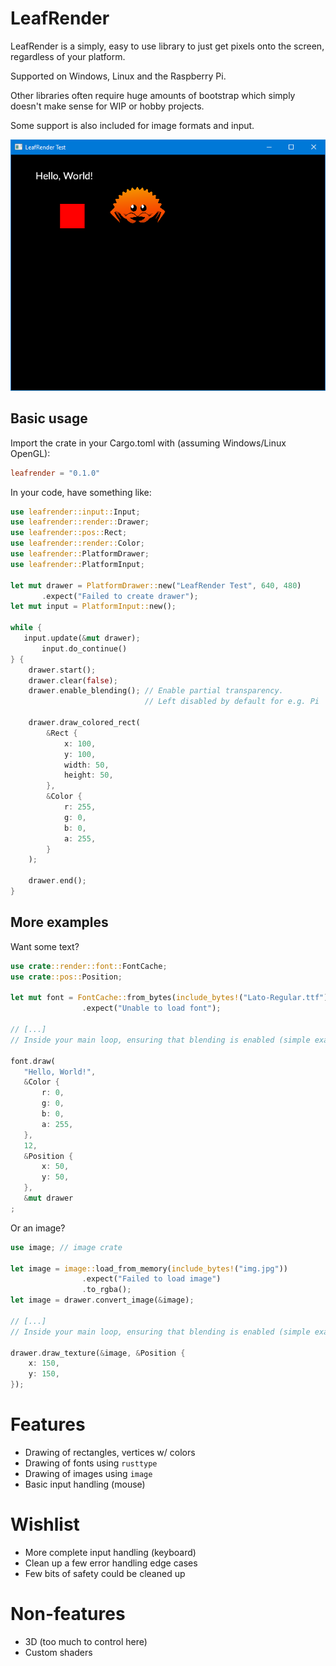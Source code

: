 LeafRender
==========

LeafRender is a simply, easy to use library to just get pixels onto the screen, regardless of your platform.

Supported on Windows, Linux and the Raspberry Pi.

Other libraries often require huge amounts of bootstrap which simply doesn't make sense for WIP or hobby projects.

Some support is also included for image formats and input.

![Kitchensink Example](docs/sample.png)

## Basic usage

Import the crate in your Cargo.toml with (assuming Windows/Linux OpenGL):

```toml
leafrender = "0.1.0"
```

In your code, have something like:

```rust
use leafrender::input::Input;
use leafrender::render::Drawer;
use leafrender::pos::Rect;
use leafrender::render::Color;
use leafrender::PlatformDrawer;
use leafrender::PlatformInput;

let mut drawer = PlatformDrawer::new("LeafRender Test", 640, 480)
       .expect("Failed to create drawer");
let mut input = PlatformInput::new();

while {
   input.update(&mut drawer);
       input.do_continue()
} {
    drawer.start();
    drawer.clear(false);
    drawer.enable_blending(); // Enable partial transparency.
                              // Left disabled by default for e.g. Pi

    drawer.draw_colored_rect(
        &Rect {
            x: 100,
            y: 100,
            width: 50,
            height: 50,
        },
        &Color {
            r: 255,
            g: 0,
            b: 0,
            a: 255,
        }
    );

    drawer.end();
}
```

## More examples

Want some text?

```rust
use crate::render::font::FontCache;
use crate::pos::Position;

let mut font = FontCache::from_bytes(include_bytes!("Lato-Regular.ttf"))
                .expect("Unable to load font");

// [...]
// Inside your main loop, ensuring that blending is enabled (simple example above):

font.draw(
   "Hello, World!",
   &Color {
       r: 0,
       g: 0,
       b: 0,
       a: 255,
   },
   12,
   &Position {
       x: 50,
       y: 50,
   },
   &mut drawer
;
```

Or an image?

```rust
use image; // image crate

let image = image::load_from_memory(include_bytes!("img.jpg"))
                .expect("Failed to load image")
                .to_rgba();
let image = drawer.convert_image(&image);

// [...]
// Inside your main loop, ensuring that blending is enabled (simple example above):

drawer.draw_texture(&image, &Position {
    x: 150,
    y: 150,
});
```

# Features

- Drawing of rectangles, vertices w/ colors
- Drawing of fonts using `rusttype`
- Drawing of images using `image`
- Basic input handling (mouse)

# Wishlist

- More complete input handling (keyboard)
- Clean up a few error handling edge cases
- Few bits of safety could be cleaned up

# Non-features

- 3D (too much to control here)
- Custom shaders
